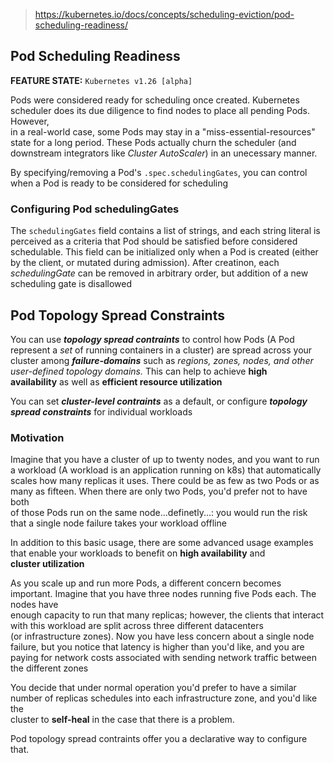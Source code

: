 
> <https://kubernetes.io/docs/concepts/scheduling-eviction/pod-scheduling-readiness/>

## Pod Scheduling Readiness

**FEATURE STATE:** `Kubernetes v1.26 [alpha]`

Pods were considered ready for scheduling once created. Kubernetes scheduler does its due diligence to find nodes to place all pending Pods. However,  
in a real-world case, some Pods may stay in a "miss-essential-resources" state for a long period. These Pods actually churn the scheduler (and  
downstream integrators like *Cluster AutoScaler*) in an unecessary manner.

By specifying/removing a Pod's `.spec.schedulingGates`, you can control when a Pod is ready to be considered for scheduling

### Configuring Pod schedulingGates

The `schedulingGates` field contains a list of strings, and each string literal is perceived as a criteria that Pod should be satisfied before considered  
schedulable. This field can be initialized only when a Pod is created (either by the client, or mutated during admission). After creatinon, each  
*schedulingGate* can be removed in arbitrary order, but addition of a new scheduling gate is disallowed

## Pod Topology Spread Constraints

You can use ***topology spread contraints*** to control how Pods (A Pod represent a *set* of running containers in a cluster) are spread across your  
cluster among ***failure-domains*** such as *regions, zones, nodes, and other user-defined topology domains.* This can help to achieve **high  
availability** as well as **efficient resource utilization** <!--Awesome! :)-->

You can set ***cluster-level contraints*** as a default, or configure ***topology spread constraints*** for individual workloads

### Motivation
Imagine that you have a cluster of up to twenty nodes, and you want to run a workload (A workload is an application running on k8s) that automatically  
scales how many replicas it uses. There could be as few as two Pods or as many as fifteen. When there are only two Pods, you'd prefer not to have both  
of those Pods run on the same node...definetly...: you would run the risk that a single node failure takes your workload offline

In addition to this basic usage, there are some advanced usage examples that enable your workloads to benefit on **high availability** and   
**cluster utilization**

As you scale up and run more Pods, a different concern becomes important. Imagine that you have three nodes running five Pods each. The nodes have  
enough capacity to run that many replicas; however, the clients that interact with this workload are split across three different datacenters  
(or infrastructure zones). Now you have less concern about a single node failure, but you notice that latency is higher than you'd like, and you are  
paying for network costs associated with sending network traffic between the different zones

You decide that under normal operation you'd prefer to have a similar number of replicas schedules into each infrastructure zone, and you'd like the  
cluster to **self-heal** in the case that there is a problem.

Pod topology spread contraints offer you a declarative way to configure that.
